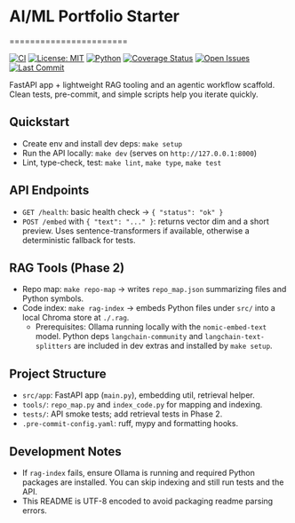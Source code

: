 # AI/ML Portfolio Starter

=======================

[![CI](https://github.com/AcidicSoil/ai-ml-portfolio-starter/actions/workflows/ci.yml/badge.svg)](https://github.com/AcidicSoil/ai-ml-portfolio-starter/actions/workflows/ci.yml)
[![License: MIT](https://img.shields.io/badge/License-MIT-blue.svg)](LICENSE)
[![Python](https://img.shields.io/badge/Python-3.10%20%7C%203.11-blue.svg)](https://www.python.org/)
[![Coverage Status](https://coveralls.io/repos/github/AcidicSoil/ai-ml-portfolio-starter/badge.svg?branch=main)](https://coveralls.io/github/AcidicSoil/ai-ml-portfolio-starter?branch=main)
[![Open Issues](https://img.shields.io/github/issues/AcidicSoil/ai-ml-portfolio-starter)](https://github.com/AcidicSoil/ai-ml-portfolio-starter/issues)
[![Last Commit](https://img.shields.io/github/last-commit/AcidicSoil/ai-ml-portfolio-starter)](https://github.com/AcidicSoil/ai-ml-portfolio-starter/commits/main)

FastAPI app + lightweight RAG tooling and an agentic workflow scaffold. Clean tests, pre-commit, and simple scripts help
you iterate quickly.

## Quickstart

- Create env and install dev deps: `make setup`
- Run the API locally: `make dev` (serves on `http://127.0.0.1:8000`)
- Lint, type-check, test: `make lint`, `make type`, `make test`

## API Endpoints

- `GET /health`: basic health check → `{ "status": "ok" }`
- `POST /embed` with `{ "text": "..." }`: returns vector dim and a short preview. Uses sentence-transformers if
  available, otherwise a deterministic fallback for tests.

## RAG Tools (Phase 2)

- Repo map: `make repo-map` → writes `repo_map.json` summarizing files and Python symbols.
- Code index: `make rag-index` → embeds Python files under `src/` into a local Chroma store at `./.rag`.
  - Prerequisites: Ollama running locally with the `nomic-embed-text` model. Python deps `langchain-community` and
    `langchain-text-splitters` are included in dev extras and installed by `make setup`.

## Project Structure

- `src/app`: FastAPI app (`main.py`), embedding util, retrieval helper.
- `tools/`: `repo_map.py` and `index_code.py` for mapping and indexing.
- `tests/`: API smoke tests; add retrieval tests in Phase 2.
- `.pre-commit-config.yaml`: ruff, mypy and formatting hooks.

## Development Notes

- If `rag-index` fails, ensure Ollama is running and required Python packages are installed. You can skip indexing and
  still run tests and the API.
- This README is UTF-8 encoded to avoid packaging readme parsing errors.
